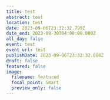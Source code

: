 ```yaml
---
title: test
abstract: test
location: test
date: 2023-09-06T23:32:32.799Z
date_end: 2023-08-30T04:00:00.000Z
all_day: false
event: test
event_url: test
publishDate: 2023-09-06T23:32:32.808Z
draft: false
featured: false
image:
  filename: featured
  focal_point: Smart
  preview_only: false
---
```

